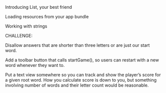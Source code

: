 Introducing List, your best friend

Loading resources from your app bundle

Working with strings

CHALLENGE:

Disallow answers that are shorter than three letters or are just our start word.

Add a toolbar button that calls startGame(), so users can restart with a new word whenever they want to.

Put a text view somewhere so you can track and show the player’s score for a given root word. How you calculate score is down to you, but something involving number of words and their letter count would be reasonable.
